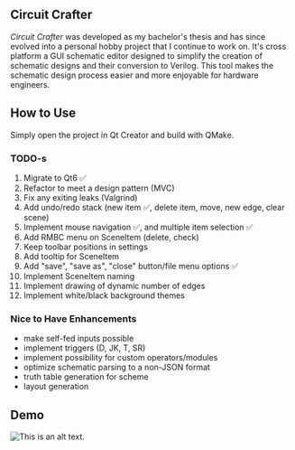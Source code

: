 ## Circuit Crafter 

*Circuit Crafter* was developed as my bachelor's thesis and has since evolved into a personal hobby project that I continue to work on. It's cross platform a GUI schematic editor designed to simplify the creation of schematic designs and their conversion to Verilog. This tool makes the schematic design process easier and more enjoyable for hardware engineers. 


## How to Use

Simply open the project in Qt Creator and build with QMake.


### TODO-s

1. Migrate to Qt6 ✅ 
2. Refactor to meet a design pattern (MVC) 
3. Fix any exiting leaks (Valgrind)
4. Add undo/redo stack (new item ✅, delete item, move, new edge, clear scene)
5. Implement mouse navigation ✅, and multiple item selection ✅
6. Add RMBC menu on SceneItem (delete, check)
7. Keep toolbar positions in settings 
8. Add tooltip for SceneItem
9. Add "save", "save as", "close" button/file menu options ✅ 
10. Implement SceneItem naming
11. Implement drawing of dynamic number of edges
12. Implement white/black background themes

### Nice to Have Enhancements

* make self-fed inputs possible
* implement triggers (D, JK, T, SR)
* implement possibility for custom operators/modules
* optimize schematic parsing to a non-JSON format
* truth table generation for scheme
* layout generation

## Demo

![This is an alt text.](/image/sample.webp "This is a sample image.")


